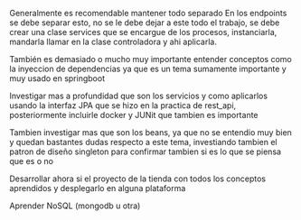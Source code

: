 Generalmente es recomendable mantener todo separado
En los endpoints se debe separar  esto, no se le debe dejar a este todo el trabajo,
se debe crear una clase services que se encargue de los procesos, instanciarla, mandarla llamar 
en la clase controladora y ahi aplicarla.

También es demasiado o mucho muy importante entender conceptos como la inyeccion de dependencias
ya que es un tema sumamente importante y muy usado en springboot

Investigar mas a profundidad que son los servicios y como aplicarlos usando la interfaz JPA
que se hizo en la practica de rest_api, posteriormente incluirle docker y JUNit que tambien es importante

Tambien investigar mas que son los beans, ya que no se entendio muy bien y quedan bastantes dudas respecto
a este tema, investiando tambien el patron de diseño singleton para confirmar tambien si es lo que se 
piensa que es o no


Desarrollar ahora si el proyecto de la tienda con todos los conceptos aprendidos 
y desplegarlo en alguna plataforma

Aprender NoSQL (mongodb u otra)
